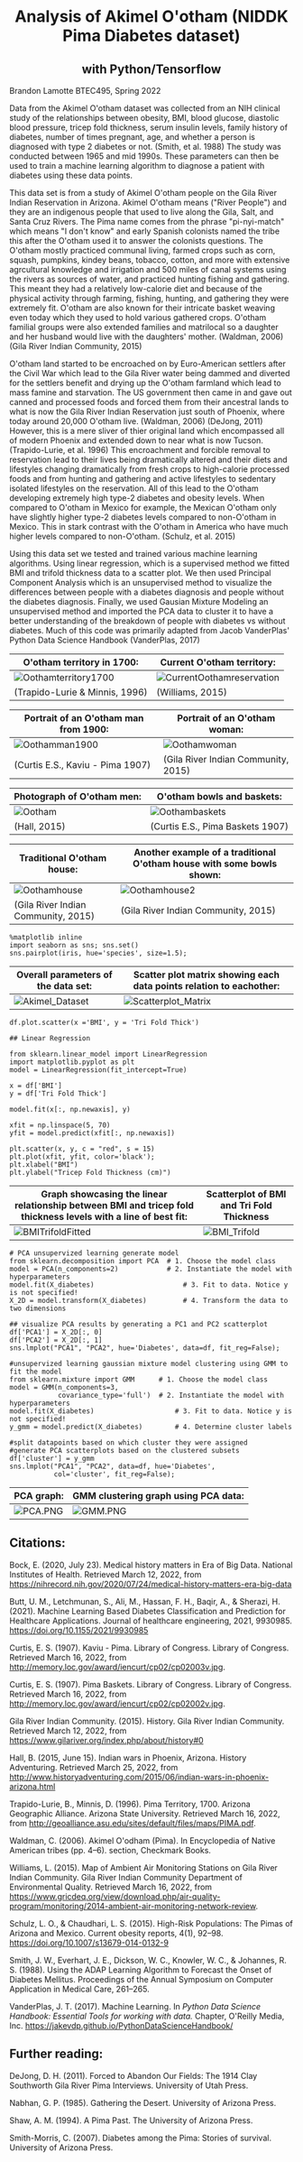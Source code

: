 <h1 align=center> 
Analysis of Akimel O'otham (NIDDK Pima Diabetes dataset) 
</h1>  
<h2 align=center>with Python/Tensorflow</h2>

Brandon Lamotte
BTEC495, Spring 2022

Data from the Akimel O'otham dataset was collected from an NIH clinical study of the relationships between obesity, BMI, blood glucose, diastolic blood pressure, tricep fold thickness, serum insulin levels, family history of diabetes, number of times pregnant, age, and whether a person is diagnosed with type 2 diabetes or not. (Smith, et al. 1988) The study was conducted between 1965 and mid 1990s. These parameters can then be used to train a machine learning algorithm to diagnose a patient with diabetes using these data points.


This data set is from a study of Akimel O'otham people on the Gila River Indian Reservation in Arizona. Akimel O'otham means ("River People") and they are an indigenous people that used to live along the Gila, Salt, and Santa Cruz Rivers. The Pima name comes from the phrase "pi-nyi-match" which means "I don't know" and early Spanish colonists named the tribe this after the O'otham used it to answer the colonists questions. The O'otham mostly practiced communal living, farmed crops such as corn, squash, pumpkins, kindey beans, tobacco, cotton, and more with extensive agrcultural knowledge and irrigation and 500 miles of canal systems using the rivers as sources of water, and practiced hunting fishing and gathering. This meant they had a relatively low-calorie diet and because of the physical activity through farming, fishing, hunting, and gathering they were extremely fit. O'otham are also known for their intricate basket weaving even today which they used to hold various gathered crops. O'otham familial groups were also extended families and matrilocal so a daughter and her husband would live with the daughters' mother. (Waldman, 2006) (Gila River Indian Community, 2015)


O'otham land started to be encroached on by Euro-American settlers after the Civil War which lead to the Gila River water being dammed and diverted for the settlers benefit and drying up the O'otham farmland which lead to mass famine and starvation. The US government then came in and gave out canned and processed foods and forced them from their ancestral lands to what is now the Gila River Indian Reservation just south of Phoenix, where today around 20,000 O'otham live. (Waldman, 2006) (DeJong, 2011) However, this is a mere sliver of thier original land which encompassed all of modern Phoenix and extended down to near what is now Tucson. (Trapido-Lurie, et al. 1996) This encroachment and forcible removal to reservation lead to their lives being dramatically altered and their diets and lifestyles changing dramatically from fresh crops to high-calorie processed foods and from hunting and gathering and active lifestyles to sedentary isolated lifestyles on the reservation. All of this lead to the O'otham developing extremely high type-2 diabetes and obesity levels. When compared to O'otham in Mexico for example, the Mexican O'otham only have slightly higher type-2 diabetes levels compared to non-O'otham in Mexico. This in stark contrast with the O'otham in America who have much higher levels compared to non-O'otham. (Schulz, et al. 2015)
  
Using this data set we tested and trained various machine learning algorithms. Using linear regression, which is a supervised method we fitted BMI and trifold thickness data to a scatter plot. We then used Principal Component Analysis which is an unsupervised method to visualize the differences between people with a diabetes diagnosis and people without the diabetes diagnosis. Finally, we used Gausian Mixture Modeling an unsupervised method and imported the PCA data to cluster it to have a better understanding of the breakdown of people with diabetes vs without diabetes. Much of this code was primarily adapted from Jacob VanderPlas' Python Data Science Handbook (VanderPlas, 2017)


| O'otham territory in 1700: |  Current O'otham territory: |  
| --- | --- |
| ![Oothamterritory1700](../Images/Oothamterritory1700.jpg?sanitize=true) | ![CurrentOothamreservation](../Images/GRIC.PNG?sanitize=true) |
|  (Trapido-Lurie & Minnis, 1996) | (Williams, 2015) |


| Portrait of an O'otham man from 1900: | Portrait of an O'otham woman: |
| --- | --- |
| ![Oothamman1900](../Images/Oothamman1900.jpg?sanitize=true) | ![Oothamwoman](../Images/Oothamwoman.jpg?sanitize=true) |
| (Curtis E.S., Kaviu - Pima 1907) | (Gila River Indian Community, 2015) |

| Photograph of O'otham men: | O'otham bowls and baskets: |
| --- | --- |
|![Ootham](../Images/Ootham.png?sanitize=true) | ![Oothambaskets](../Images/Oothambaskets.jpg?sanitize=true) |
| (Hall, 2015) | (Curtis E.S., Pima Baskets 1907) |

| Traditional O'otham house: | Another example of a traditional O'otham house with some bowls shown: |
| --- | --- |
| ![Oothamhouse](../Images/Oothamhouse.jpg?sanitize=true) | ![Oothamhouse2](../Images/Oothamhouse2.jpg?sanitize=true) |
| (Gila River Indian Community, 2015) | (Gila River Indian Community, 2015) |

```
%matplotlib inline
import seaborn as sns; sns.set()
sns.pairplot(iris, hue='species', size=1.5);
```

| Overall parameters of the data set: | Scatter plot matrix showing each data points relation to eachother: |
| --- | --- |
| ![Akimel_Dataset](../Images/data_set.png?sanitize=true) | ![Scatterplot_Matrix](../Images/scatterplot_matrix.png?sanitize=true) |

```
df.plot.scatter(x ='BMI', y = 'Tri Fold Thick')
```

```
## Linear Regression

from sklearn.linear_model import LinearRegression
import matplotlib.pyplot as plt
model = LinearRegression(fit_intercept=True)

x = df['BMI']
y = df['Tri Fold Thick']

model.fit(x[:, np.newaxis], y)

xfit = np.linspace(5, 70)
yfit = model.predict(xfit[:, np.newaxis])
```

```
plt.scatter(x, y, c = "red", s = 15)
plt.plot(xfit, yfit, color='black');
plt.xlabel("BMI")
plt.ylabel("Tricep Fold Thickness (cm)")
```
| Graph showcasing the linear relationship between BMI and tricep fold thickness levels with a line of best fit: | Scatterplot of BMI and Tri Fold Thickness |
| --- | --- |
| ![BMITrifoldFitted](../Images/bmitrifoldfitted.PNG?sanitize=true) | ![BMI_Trifold](../Images/bmi_trifold.png?sanitize=true) | </h2>
  
```
# PCA unsupervized learning generate model
from sklearn.decomposition import PCA  # 1. Choose the model class
model = PCA(n_components=2)            # 2. Instantiate the model with hyperparameters
model.fit(X_diabetes)                      # 3. Fit to data. Notice y is not specified!
X_2D = model.transform(X_diabetes)         # 4. Transform the data to two dimensions
```
```
## visualize PCA results by generating a PC1 and PC2 scatterplot
df['PCA1'] = X_2D[:, 0]
df['PCA2'] = X_2D[:, 1]
sns.lmplot("PCA1", "PCA2", hue='Diabetes', data=df, fit_reg=False);
```

```
#unsupervized learning gaussian mixture model clustering using GMM to fit the model
from sklearn.mixture import GMM      # 1. Choose the model class
model = GMM(n_components=3,
            covariance_type='full')  # 2. Instantiate the model with hyperparameters
model.fit(X_diabetes)                    # 3. Fit to data. Notice y is not specified!
y_gmm = model.predict(X_diabetes)        # 4. Determine cluster labels
```
```
#split datapoints based on which cluster they were assigned 
#generate PCA scatterplots based on the clustered subsets
df['cluster'] = y_gmm
sns.lmplot("PCA1", "PCA2", data=df, hue='Diabetes',
           col='cluster', fit_reg=False);
```
| PCA graph: | GMM clustering graph using PCA data: |
| --- | ---|
| ![PCA.PNG](../Images/PCA.PNG?sanitize=true) | ![GMM.PNG](../Images/GMM.PNG?sanitize=true) |

<h2> 
Citations: </h2>
 
Bock, E. (2020, July 23). Medical history matters in Era of Big Data. National Institutes of Health. Retrieved March 12, 2022, from https://nihrecord.nih.gov/2020/07/24/medical-history-matters-era-big-data

Butt, U. M., Letchmunan, S., Ali, M., Hassan, F. H., Baqir, A., & Sherazi, H. (2021). Machine Learning Based Diabetes Classification and Prediction for Healthcare Applications. Journal of healthcare engineering, 2021, 9930985. https://doi.org/10.1155/2021/9930985

Curtis, E. S. (1907). Kaviu - Pima. Library of Congress. Library of Congress. Retrieved March 16, 2022, from http://memory.loc.gov/award/iencurt/cp02/cp02003v.jpg.

Curtis, E. S. (1907). Pima Baskets. Library of Congress. Library of Congress. Retrieved March 16, 2022, from http://memory.loc.gov/award/iencurt/cp02/cp02002v.jpg.

Gila River Indian Community. (2015). History. Gila River Indian Community. Retrieved March 12, 2022, from https://www.gilariver.org/index.php/about/history#0

Hall, B. (2015, June 15). Indian wars in Phoenix, Arizona. History Adventuring. Retrieved March 25, 2022, from http://www.historyadventuring.com/2015/06/indian-wars-in-phoenix-arizona.html 

Trapido-Lurie, B., Minnis, D. (1996). Pima Territory, 1700. Arizona Geographic Alliance. Arizona State University. Retrieved March 16, 2022, from http://geoalliance.asu.edu/sites/default/files/maps/PIMA.pdf. 

Waldman, C. (2006). Akimel O'odham (Pima). In Encyclopedia of Native American tribes (pp. 4–6). section, Checkmark Books.
  
Williams, L. (2015). Map of Ambient Air Monitoring Stations on Gila River Indian Community. Gila River Indian Community Department of Environmental Quality. Retrieved March 16, 2022, from https://www.gricdeq.org/view/download.php/air-quality-program/monitoring/2014-ambient-air-monitoring-network-review. 

Schulz, L. O., & Chaudhari, L. S. (2015). High-Risk Populations: The Pimas of Arizona and Mexico. Current obesity reports, 4(1), 92–98. https://doi.org/10.1007/s13679-014-0132-9

Smith, J. W., Everhart, J. E., Dickson, W. C., Knowler, W. C., & Johannes, R. S. (1988). Using the ADAP Learning Algorithm to Forecast the Onset of Diabetes Mellitus. Proceedings of the Annual Symposium on Computer Application in Medical Care, 261–265.

VanderPlas, J. T. (2017). Machine Learning. In *Python Data Science Handbook: Essential Tools for working with data.* Chapter, O'Reilly Media, Inc. https://jakevdp.github.io/PythonDataScienceHandbook/ 

<h2> Further reading: </h2>

DeJong, D. H. (2011). Forced to Abandon Our Fields: The 1914 Clay Southworth Gila River Pima Interviews. University of Utah Press.

Nabhan, G. P. (1985). Gathering the Desert. University of Arizona Press.
  
Shaw, A. M. (1994). A Pima Past. The University of Arizona Press.
  
Smith-Morris, C. (2007). Diabetes among the Pima: Stories of survival. University of Arizona Press.


